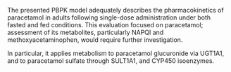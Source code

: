 The presented PBPK model adequately describes the pharmacokinetics of paracetamol in adults following single-dose administration under both fasted and fed conditions. This evaluation focused on paracetamol; assessment of its metabolites, particularly NAPQI and methoxyacetaminophen, would require further investigation.

In particular, it applies metabolism to paracetamol glucuronide via UGT1A1, and to paracetamol sulfate through SULT1A1, and CYP450 isoenzymes.